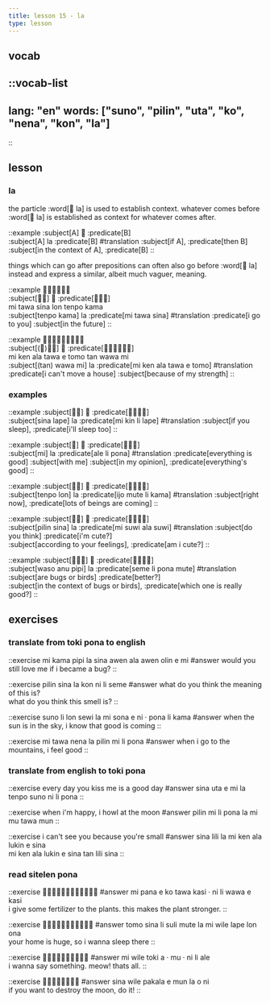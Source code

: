 ```yaml
---
title: lesson 15 - la
type: lesson
---
```

## vocab
::vocab-list
---
lang: "en"
words: ["suno", "pilin", "uta", "ko", "nena", "kon", "la"]
---
::

## lesson
### la
the particle :word[󱤡 la] is used to establish context. whatever comes before :word[󱤡 la] is established as context for whatever comes after.

::example
:subject[A] 󱤡 :predicate[B] \
:subject[A] la :predicate[B]
#translation
:subject[if A], :predicate[then B] \
:subject[in the context of A], :predicate[B]
::

things which can go after prepositions can often also go before :word[󱤡 la] instead and express a similar, albeit much vaguer, meaning.

::example
󱤴󱥩󱥞󱤬󱥫󱤖 \
:subject[󱥫󱤖] 󱤡 :predicate[󱤴󱥩󱥞] \
mi tawa sina lon tenpo kama \
:subject[tenpo kama] la :predicate[mi tawa sina]
#translation
:predicate[i go to you] :subject[in the future]
::

::example
󱤴󱤘󱤂󱥩󱤉󱥭󱥧󱥵󱤴 \
:subject[(󱥧)󱥵󱤴] 󱤡 :predicate[󱤴󱤘󱤂󱥩󱤉󱥭] \
mi ken ala tawa e tomo tan wawa mi \
:subject[(tan) wawa mi] la :predicate[mi ken ala tawa e tomo]
#translation
:predicate[i can't move a house] :subject[because of my strength]
::

### examples
::example
:subject[󱥞󱤢] 󱤡 :predicate[󱤴󱥹󱤧󱤢] \
:subject[sina lape] la :predicate[mi kin li lape]
#translation
:subject[if you sleep], :predicate[i'll sleep too]
::

::example
:subject[󱤴] 󱤡 :predicate[󱤄󱤧󱥔] \
:subject[mi] la :predicate[ale li pona] 
#translation
:predicate[everything is good] :subject[with me]
:subject[in my opinion], :predicate[everything's good]
::

::example
:subject[󱥫󱤬] 󱤡 :predicate[󱤌󱤼󱤧󱤖] \
:subject[tenpo lon] la :predicate[ijo mute li kama]
#translation
:subject[right now], :predicate[lots of beings are coming]
::

::example
:subject[󱥎󱥞] 󱤡 :predicate[󱤴󱥦󱤂󱥦] \
:subject[pilin sina] la :predicate[mi suwi ala suwi]
#translation
:subject[do you think] :predicate[i'm cute?] \
:subject[according to your feelings], :predicate[am i cute?]
::

::example
:subject[󱥴󱤇󱥑] 󱤡 :predicate[󱥙󱤧󱥔󱤼] \
:subject[waso anu pipi] la :predicate[seme li pona mute]
#translation
:subject[are bugs or birds] :predicate[better?] \
:subject[in the context of bugs or birds], :predicate[which one is really good?]
::

## exercises
### translate from toki pona to english
::exercise
mi kama pipi la sina awen ala awen olin e mi
#answer
would you still love me if i became a bug?
::

::exercise
pilin sina la kon ni li seme
#answer
what do you think the meaning of this is? \
what do you think this smell is?
::

::exercise
suno li lon sewi la mi sona e ni · pona li kama
#answer
when the sun is in the sky, i know that good is coming
::

::exercise
mi tawa nena la pilin mi li pona
#answer
when i go to the mountains, i feel good
::

### translate from english to toki pona
::exercise
every day you kiss me is a good day
#answer
sina uta e mi la tenpo suno ni li pona
::

::exercise
when i'm happy, i howl at the moon
#answer
pilin mi li pona la mi mu tawa mun
::

::exercise
i can't see you because you're small
#answer
sina lili la mi ken ala lukin e sina \
mi ken ala lukin e sina tan lili sina
::

### read sitelen pona
::exercise
󱤴󱥌󱤉󱤜󱥩󱤗󱦜󱥁󱤧󱥵󱤉󱤗
#answer
mi pana e ko tawa kasi · ni li wawa e kasi \
i give some fertilizer to the plants. this makes the plant stronger.
::

::exercise
󱥭󱥞󱤧󱥣󱤼󱤡󱤴󱥷󱤢󱤬󱥆
#answer
tomo sina li suli mute la mi wile lape lon ona \
your home is huge, so i wanna sleep there
::

::exercise
󱤴󱥷󱥬󱤀󱦜󱤹󱦜󱥁󱤧󱤄
#answer
mi wile toki a · mu · ni li ale \
i wanna say something. meow! thats all.
::

::exercise
󱥞󱥷󱥈󱤉󱤺󱤡󱥄󱥁
#answer
sina wile pakala e mun la o ni \
if you want to destroy the moon, do it!
::

